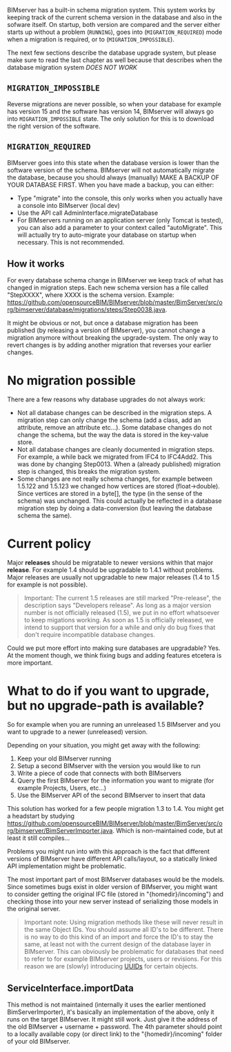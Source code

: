 BIMserver has a built-in schema migration system. This system works by keeping track of the current schema version in the database and also in the sofware itself. On startup, both version are compared and the server either starts up without a problem (`RUNNING`), goes into (`MIGRATION_REQUIRED`) mode when a migration is required, or to (`MIGRATION_IMPOSSIBLE`).

The next few sections describe the database upgrade system, but please make sure to read the last chapter as well because that describes when the database migration system _DOES NOT WORK_

## `MIGRATION_IMPOSSIBLE`
Reverse migrations are never possible, so when your database for example has version 15 and the software has version 14, BIMserver will always go into `MIGRATION_IMPOSSIBLE` state. The only solution for this is to download the right version of the software.

## `MIGRATION_REQUIRED`
BIMserver goes into this state when the database version is lower than the software version of the schema. BIMserver will not automatically migrate the database, because you should always (manually) MAKE A BACKUP OF YOUR DATABASE FIRST. When you have made a backup, you can either:
- Type "migrate" into the console, this only works when you actually have a console into BIMserver (local dev)
- Use the API call AdminInterface.migrateDatabase
- For BIMservers running on an application server (only Tomcat is tested), you can also add a parameter to your context called "autoMigrate". This will actually try to auto-migrate your database on startup when necessary. This is not recommended.

## How it works
For every database schema change in BIMserver we keep track of what has changed in migration steps. Each new schema version has a file called "StepXXXX", where XXXX is the schema version. Example: https://github.com/opensourceBIM/BIMserver/blob/master/BimServer/src/org/bimserver/database/migrations/steps/Step0038.java.

It might be obvious or not, but once a database migration has been published (by releasing a version of BIMserver), you cannot change a migration anymore without breaking the upgrade-system. The only way to revert changes is by adding another migration that reverses your earlier changes.

# No migration possible

There are a few reasons why database upgrades do not always work:
- Not all database changes can be described in the migration steps. A migration step can only change the schema (add a class, add an attribute, remove an attribute etc...). Some database changes do not change the schema, but the way the data is stored in the key-value store.
- Not all database changes are cleanly documented in migration steps. For example, a while back we migrated from IFC4 to IFC4Add2. This was done by changing Step0013. When a (already published) migration step is changed, this breaks the migration system.
- Some changes are not really schema changes, for example between 1.5.122 and 1.5.123 we changed how vertices are stored (float->double). Since vertices are stored in a byte[], the type (in the sense of the schema) was unchanged. This could actually be reflected in a database migration step by doing a data-conversion (but leaving the database schema the same).

# Current policy
Major **releases** should be migratable to newer versions within that major **release**. For example 1.4 should be upgradable to 1.4.1 without problems. Major releases are usually not upgradable to new major releases (1.4 to 1.5 for example is not possible).

> Important: The current 1.5 releases are still marked "Pre-release", the description says "Developers release". As long as a major version number is not officially released (1.5), we put in no effort whatsoever to keep migations working. As soon as 1.5 is officially released, we intend to support that version for a while and only do bug fixes that don't require incompatible database changes.

Could we put more effort into making sure databases are upgradable? Yes. At the moment though, we think fixing bugs and adding features etcetera is more important.

# What to do if you want to upgrade, but no upgrade-path is available?

So for example when you are running an unreleased 1.5 BIMserver and you want to upgrade to a newer (unreleased) version.

Depending on your situation, you might get away with the following:
1. Keep your old BIMserver running
2. Setup a second BIMserver with the version you would like to run
3. Write a piece of code that connects with both BIMservers
4. Query the first BIMserver for the information you want to migrate (for example Projects, Users, etc...)
5. Use the BIMserver API of the second BIMserver to insert that data

This solution has worked for a few people migration 1.3 to 1.4. You might get a headstart by studying https://github.com/opensourceBIM/BIMserver/blob/master/BimServer/src/org/bimserver/BimServerImporter.java. Which is non-maintained code, but at least it still compiles...

Problems you might run into with this approach is the fact that different versions of BIMserver have different API calls/layout, so a statically linked API implementation might be problematic.

The most important part of most BIMserver databases would be the models. Since sometimes bugs exist in older version of BIMserver, you might want to consider getting the original IFC file (stored in "{homedir}/incoming") and checking those into your new server instead of serializing those models in the original server.

> Important note: Using migration methods like these will never result in the same Object IDs. You should assume all ID's to be different. There is no way to do this kind of an import and force the ID's to stay the same, at least not with the current design of the database layer in BIMserver. This can obviously be problematic for databases that need to refer to for example BIMserver projects, users or revisions. For this reason we are (slowly) introducing [UUIDs](https://github.com/opensourceBIM/BIMserver/wiki/UUIDs) for certain objects.

## ServiceInterface.importData

This method is not maintained (internally it uses the earlier mentioned BimServerImporter), it's basically an implementation of the above, only it runs on the target BIMserver. It might still work. Just give it the address of the old BIMserver + username + password. The 4th parameter should point to a locally available copy (or direct link) to the "{homedir}/incoming" folder of your old BIMserver.